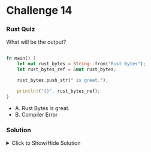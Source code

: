 # Challenge 14

### Rust Quiz

What will be the output?

```rust

fn main() {
    let mut rust_bytes = String::from("Rust Bytes");
    let rust_bytes_ref = &mut rust_bytes;

    rust_bytes.push_str(" is great.");

    println!("{}", rust_bytes_ref);
}
```

- A. Rust Bytes is great.
- B. Compiler Error

### Solution

<details>

<summary>Click to Show/Hide Solution</summary>
Correct Answer: 

B. Compilation Error.

`rust_bytes_ref` is a mutable reference to the String `rust_bytes`. This is the first mutable reference to the String type. 

Let’s look at the signature of `push_str` method:

```rust
pub fn push_str(&mut self, string: &str) {
    self.vec.extend_from_slice(string.as_bytes())
} 
```

This method needs a mutable reference. So, the invocation of this method results in another mutable reference to the same string

Rust does not allow multiple mutable references to a type in the same scope.

Solutions:

Option 1:

Remove the mutable reference `rust_bytes_ref`.

Option 2:

Restructure the code and create a separate method that takes the mutable reference and pushes into the string.

```rust
fn main() {
    let mut rust_bytes = String::from("Rust Bytes");
    push(&mut rust_bytes);

    let rust_bytes_ref = &mut rust_bytes;
    println!("{}", rust_bytes_ref);
}

fn push(str: &mut String) {
    str.push_str(" is great.");
}
```

</details>
